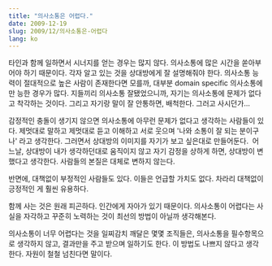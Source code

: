 ```yaml
---
title: "의사소통은 어렵다."
date: 2009-12-19
slug: 2009/12/의사소통은-어렵다
lang: ko
---
```


타인과 함께 일하면서 시너지를 얻는 경우는 많지 않다. 의사소통에 많은 시간을 쏟아부어야 하기 때문이다. 각자 알고 있는 것을 상대방에게 잘 설명해줘야 한다. 의사소통 능력이 절대적으로 높은 사람이 존재한다면 모를까, 대부분 domain specific 의사소통에만 능한 경우가 많다. 지들끼리 의사소통 잘됐었으니까, 자기는 의사소통에 문제가 없다고 착각하는 것이다. 그리고 자기랑 말이 잘 안통하면, 배척한다. 그러고 사시던가...

감정적인 충돌이 생기지 않으면 의사소통에 아무런 문제가 없다고 생각하는 사람들이 있다. 제멋대로 말하고 제멋대로 듣고 이해하고 서로 웃으며 '나와 소통이 잘 되는 분이구나' 라고 생각한다. 그러면서 상대방의 이미지를 자기가 보고 싶은대로 만들어둔다.  어느날, 상대방이 내가 생각하던대로 움직이지 않고 자기 감정을 상하게 하면, 상대방이 변했다고 생각한다. 사람들의 본질은 대체로 변하지 않는다.

반면에, 대책없이 부정적인 사람들도 있다. 이들은 언급할 가치도 없다. 차라리 대책없이 긍정적인 게 훨씬 유용하다.

함께 사는 것은 원래 피곤하다. 인간에게 자아가 있기 때문이다. 의사소통이 어렵다는 사실을 자각하고 꾸준히 노력하는 것이 최선의 방법이 아닐까 생각해본다.

의사소통이 너무 어렵다는 것을 일찌감치 깨달은 몇몇 조직들은, 의사소통을 필수항목으로 생각하지 않고, 결과만을 주고 받으며 일하기도 한다. 이 방법도 나쁘지 않다고 생각한다. 자원이 철철 넘친다면 말이다.